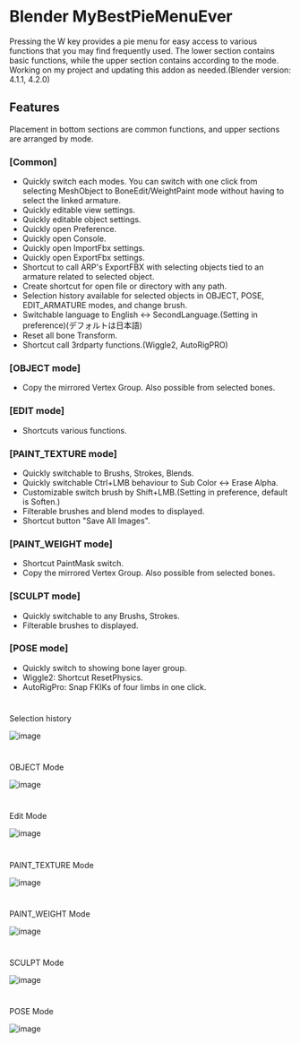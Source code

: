 # Blender MyBestPieMenuEver

Pressing the W key provides a pie menu for easy access to various functions that you may find frequently used. The lower section contains basic functions, while the upper section contains according to the mode. Working on my project and updating this addon as needed.(Blender version: 4.1.1, 4.2.0)

## Features

Placement in bottom sections are common functions, and upper sections are arranged by mode.

### [Common]

- Quickly switch each modes.
  You can switch with one click from selecting MeshObject to BoneEdit/WeightPaint mode without having to select the linked armature.
- Quickly editable view settings.
- Quickly editable object settings.
- Quickly open Preference.
- Quickly open Console.
- Quickly open ImportFbx settings.
- Quickly open ExportFbx settings.
- Shortcut to call ARP's ExportFBX with selecting objects tied to an armature related to selected object.
- Create shortcut for open file or directory with any path.
- Selection history available for selected objects in OBJECT, POSE, EDIT_ARMATURE modes, and change brush.
- Switchable language to English <-> SecondLanguage.(Setting in preference)(デフォルトは日本語)
- Reset all bone Transform.
- Shortcut call 3rdparty functions.(Wiggle2, AutoRigPRO)

### [OBJECT mode]
- Copy the mirrored Vertex Group. Also possible from selected bones.

### [EDIT mode]
- Shortcuts various functions.

### [PAINT_TEXTURE mode]

- Quickly switchable to Brushs, Strokes, Blends.
- Quickly switchable Ctrl+LMB behaviour to Sub Color <-> Erase Alpha.
- Customizable switch brush by Shift+LMB.(Setting in preference, default is Soften.)
- Filterable brushes and blend modes to displayed.
- Shortcut button "Save All Images".
  
### [PAINT_WEIGHT mode]

- Shortcut PaintMask switch.
- Copy the mirrored Vertex Group. Also possible from selected bones.

### [SCULPT mode]

- Quickly switchable to any Brushs, Strokes.
- Filterable brushes to displayed.

### [POSE mode]

- Quickly switch to showing bone layer group.
- Wiggle2: Shortcut ResetPhysics.
- AutoRigPro: Snap FKIKs of four limbs in one click.

#
Selection history

![image](https://github.com/emptybraces/Blender_MyBestPieMenuEver/assets/1441835/a12ea186-048b-43c9-9c6d-a5e5e7eeed0b)

#
OBJECT Mode

![image](https://github.com/emptybraces/Blender-MyBestPieMenuEver/assets/1441835/a3ad8b19-a1d1-49a5-8dd4-4e09af982095)

#
Edit Mode

![image](https://github.com/emptybraces/Blender-MyBestPieMenuEver/assets/1441835/021639c0-174c-435d-870f-80df4f0584e2)

#
PAINT_TEXTURE Mode

![image](https://github.com/emptybraces/Blender-MyBestPieMenuEver/assets/1441835/63ac6c46-cc9f-48bd-bab3-1abec8fd5b19)

#
PAINT_WEIGHT Mode

![image](https://github.com/emptybraces/Blender-MyBestPieMenuEver/assets/1441835/7cedbc35-47ba-492b-95d7-8caf8141602f)

#
SCULPT Mode

![image](https://github.com/emptybraces/Blender-MyBestPieMenuEver/assets/1441835/27196e15-b0d4-4b65-b971-65a8d8772cb6)

#
POSE Mode

![image](https://github.com/emptybraces/Blender-MyBestPieMenuEver/assets/1441835/31f41f57-0778-40e7-84db-2799eaaa2f00)
